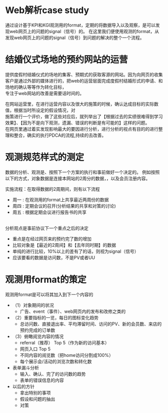 # Web解析case study

<p>
通过设计基于KPI和KGI观测用的format，定期的将数据导入以及观察，是可以发现web网页上的问题的signal（信号）的。
在这里我们便使用观测的format，从发现web网页上的问题的signal（信号）到问题的解决的整个一个流程。
</p>

# 结婚仪式场地的预约网站的运营
<p>
提供度假村结婚仪式的场地的集客、预期式的获取客源的网站。因为向网页的收集客户是通过外部的媒体进行的，把web的运营层面完成度假村结婚形式的申请、和场地的确认等等作为转化目标，<br/>
专注于web网站的改善是需要话时间的。
</p>
<p>
在网站运营里，在进行运营内容以及很大的施策的时候，确认达成目标的实际数值，根据当时所设定的假设情况，对<br/>
施策进行一个评价，做了这些对应后，就列举出了【根据过去的实绩很难得到学习效果】、【因为不是向下观测，遗漏、错误的判断是有可能的】这样的问题。<br/>
在网页里通过着实发现影响最大的要因进行分析，进行分析的视点有目的的进行整理和整合，确实的执行PDCA的流程,持续的去改善。
</p>

# 观测规范样式的测定

<p>
数据的分析、观测是、按照下一个方案的执行和事前做好一个决定的。
例如按照以下的方式，对象数据是连接本网站的2周分的数据，，以及会员注册内容。
</p>
<p>
实施流程：在取得数据的2周期间，则有以下流程

 - 周一 :  在观测用的format上共享最近两周份的数据
 - 周四 : 定期会议的召开(分析结果的共享和对策的讨论) 
 - 周五 : 根据定期会议进行报告书的共享

 <br/>
分析观点是事前协议下一个重点之后的决定

 - 重点是在经过网页来的预约完了数的增加
 - 比较对象是【最近的2周间】和【去年同时期】的数据
 - 单纯的进行比较，10%以上的差有了的话，则视为signal（信号）
 - 应该要看的数据是访问数，不是PV或者UU
 
</p>

# 观测用format的策定

<p>
观测用format是可以将其加入到下一个内容的

 - （1）对象期间的状况
   - 广告、event（事件）、web网页内的发布和改修之类的 
 - （2）重要指标的一览，每日的图标变化趋势
   - 总访问数、直接退出率、平均滞留时间、访问的PV、新的会员数、来店的预约完成的订单数
 - （3）俯瞰阅览内容的情况
   - referral（推荐） Top 5（作为新的访问基本）
   - 网页入口 Top 5
   - 不同内容的阅览数（把home访问分割成100%）
   - 每个展示会/活动的浏览次数和转化数
 - 表单漏斗分析
   - 输入、确认、完了的访问数的趋势
   - 表单的错误信息的内容
 - 以后的方针
   - 拿出特别的事项
   - 假设和问题的抽出
   - 对策

</p>
